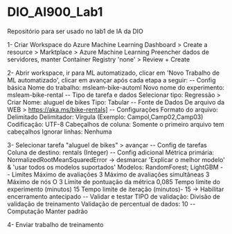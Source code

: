# DIO_AI900_Lab1
Repositório para ser usado no lab1 de IA da DIO

1- Criar Workspace do Azure Machine Learning
Dashboard > Create a resource > Marktplace > Azure Machine Learning
Preencher dados de servidores, manter Container Registry 'none' > Review + Create

2- Abrir workspace, ir para ML automatizado, clicar em 'Novo Trabalho de ML automatizado', clicar em avançar após cada etapa a seguir:
-- Config básica 
  Nome do trabalho: msleam-bike-automl
  Novo nome do experimento: msleam-bike-rental
-- Tipo de tarefa e dados
  Selecionar tipo: Regressão > Criar
  Nome: aluguel de bikes
  Tipo: Tabular
-- Fonte de Dados
  De arquivo da WEB > https://aka.ms/bike-rentals]
-- Configurações
  Formato do arquivo: Delimitado
  Delimitador: Vírgula (Exemplo: Campol,Camp02,Camp03)
  Codificação: UTF-8
  Cabeçalhos de coluna: Somente o primeiro arquivo tem cabeçalhos
  Ignorar linhas: Nenhuma

3- Selecionar tarefa "aluguel de bikes" > avançar
-- Config de tarefas
Coluna de destino: rentals (Integer)
-- Config adicional
Métrica primária: NormalizedRootMeanSquaredError
  -> desmarcar 'Explicar o melhor modelo' & 'usar todos os modelos suportados'
Modelos: RandomForest; LightGBM
-- Limites
  Máximo de avaliações
  3
  Máximo de avaliações simultâneas
  3
  Máximo de nós O
  3
  Limite de pontuação da métrica
  0,085
  Tempo limite do experimento (minutos)
  15
  Tempo limite de iteração (minutos)-
  15
   -> Habilitar encerramento antecipado
-- Validar e testar
TIPO de validação: Divisão de validação de treinamento
Validação de percentual de dados: 10
-- Computação
  Manter padrão

4- Enviar trabalho de treinamento
